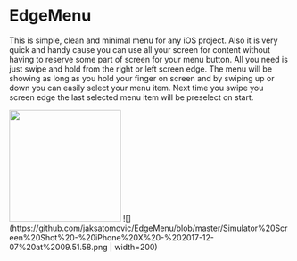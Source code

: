 # EdgeMenu

 This is simple, clean and minimal menu for any iOS project. Also it is very quick and handy cause you can use all your screen for content without having to reserve some part of screen for your menu button. All you need is just swipe and hold from the right or left screen edge. The menu will be showing as long as you hold your finger on screen and by swiping up or down you can easily select your menu item. Next time you swipe you screen edge the last selected menu item will be preselect on start.
 
 <img src="https://github.com/jaksatomovic/EdgeMenu/blob/master/Simulator%20Screen%20Shot%20-%20iPhone%20X%20-%202017-12-07%20at%2009.51.54.pngo" width="200">
 ![](https://github.com/jaksatomovic/EdgeMenu/blob/master/Simulator%20Screen%20Shot%20-%20iPhone%20X%20-%202017-12-07%20at%2009.51.58.png | width=200)
